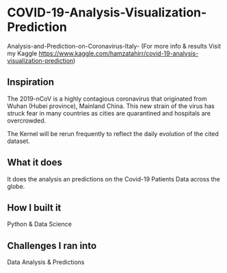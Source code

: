 # COVID-19-Analysis-Visualization-Prediction
Analysis-and-Prediction-on-Coronavirus-Italy- (For more info &amp; results Visit my Kaggle https://www.kaggle.com/hamzatahirr/covid-19-analysis-visualization-prediction)

## Inspiration

The 2019-nCoV is a highly contagious coronavirus that originated from Wuhan (Hubei province), Mainland China. This new strain of the virus has struck fear in many countries as cities are quarantined and hospitals are overcrowded.



The Kernel will be rerun frequently to reflect the daily evolution of the cited dataset.

## What it does

It does the analysis an predictions on the Covid-19 Patients Data across the globe.


## How I built it

Python & Data Science

## Challenges I ran into

Data Analysis & Predictions




